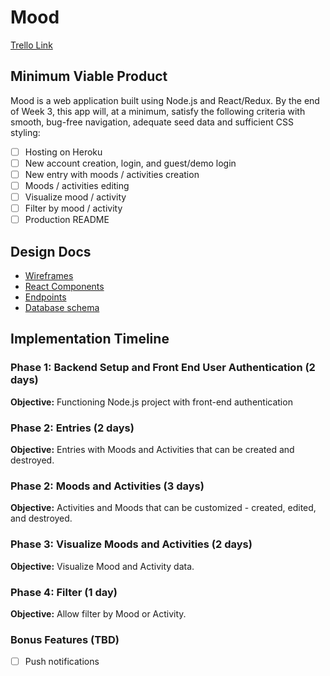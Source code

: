 # Mood
<!-- [Heroku Link](#) -->
[Trello Link](https://trello.com/b/KheDq8cz/mooddiary)

## Minimum Viable Product

Mood is a web application built using Node.js and React/Redux. By the end of Week 3, this app will, at a minimum, satisfy the following criteria with smooth, bug-free navigation, adequate seed data and sufficient CSS styling: 

- [ ] Hosting on Heroku
- [ ] New account creation, login, and guest/demo login
- [ ] New entry with moods / activities creation
- [ ] Moods / activities editing 
- [ ] Visualize mood / activity 
- [ ] Filter by mood / activity 
- [ ] Production README 

## Design Docs
- [Wireframes](/docs/wireframes)
- [React Components](component-hierarchy.md)
- [Endpoints](endpoints.md)
- [Database schema](schema.md)
<!-- - [Sample State](sample-state.md) -->

## Implementation Timeline

### Phase 1: Backend Setup and Front End User Authentication (2 days)

**Objective:** Functioning Node.js project with front-end authentication

### Phase 2: Entries (2 days) 

**Objective:** Entries with Moods and Activities that can be created and destroyed.

### Phase 2: Moods and Activities (3 days)

**Objective:** Activities and Moods that can be customized - created, edited, and destroyed.

### Phase 3: Visualize Moods and Activities (2 days)

**Objective:** Visualize Mood and Activity data.

### Phase 4: Filter (1 day)

**Objective:** Allow filter by Mood or Activity. 


### Bonus Features (TBD)
- [ ] Push notifications